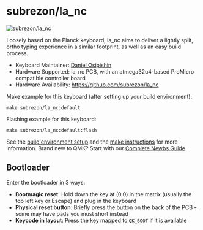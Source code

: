 # subrezon/la_nc

![subrezon/la_nc](https://i.imgur.com/xYDcTtsh.jpg)

Loosely based on the Planck keyboard, la_nc aims to deliver a lightly split, ortho typing experience in a similar footprint, as well as an easy build process.

* Keyboard Maintainer: [Daniel Osipishin](https://github.com/subrezon)
* Hardware Supported: la_nc PCB, with an atmega32u4-based ProMicro compatible controller board
* Hardware Availability: https://github.com/subrezon/la_nc

Make example for this keyboard (after setting up your build environment):

    make subrezon/la_nc:default

Flashing example for this keyboard:

    make subrezon/la_nc:default:flash

See the [build environment setup](https://docs.qmk.fm/#/getting_started_build_tools) and the [make instructions](https://docs.qmk.fm/#/getting_started_make_guide) for more information. Brand new to QMK? Start with our [Complete Newbs Guide](https://docs.qmk.fm/#/newbs).

## Bootloader

Enter the bootloader in 3 ways:

* **Bootmagic reset**: Hold down the key at (0,0) in the matrix (usually the top left key or Escape) and plug in the keyboard
* **Physical reset button**: Briefly press the button on the back of the PCB - some may have pads you must short instead
* **Keycode in layout**: Press the key mapped to `QK_BOOT` if it is available
